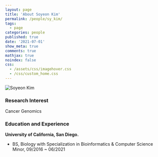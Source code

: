 ```yaml
---
layout: page
title: 'About Soyeon Kim'
permalink: /people/sy_kim/
tags:
  - page
categories: people
published: true
date: '2021-07-01'
show_meta: true
comments: true
mathjax: true
noindex: false
css:
  - /assets/css/imagehover.css
  - /css/custom_home.css
---
```


<div class="row">
<div class="col"><div class="holder smooth">
    <img src="{{ site.url }}/assets/img/people/sy_kim.jpg" alt="Soyeon Kim" />
</div></div>
</div>

### Research Interest
Cancer Genomics

### Education and Experience

**University of California, San Diego.**
- BS, Biology with Specialization in Bioinformatics &amp; Computer Science Minor, 09/2016 ~ 06/2021




